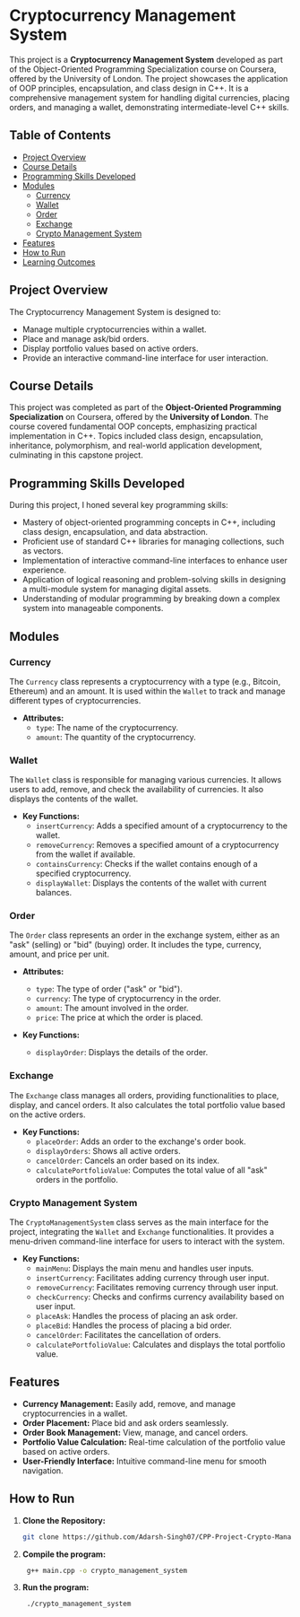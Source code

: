 # Cryptocurrency Management System

This project is a **Cryptocurrency Management System** developed as part of the Object-Oriented Programming Specialization course on Coursera, offered by the University of London. The project showcases the application of OOP principles, encapsulation, and class design in C++. It is a comprehensive management system for handling digital currencies, placing orders, and managing a wallet, demonstrating intermediate-level C++ skills.

## Table of Contents
- [Project Overview](#project-overview)
- [Course Details](#course-details)
- [Programming Skills Developed](#programming-skills-developed)
- [Modules](#modules)
  - [Currency](#currency)
  - [Wallet](#wallet)
  - [Order](#order)
  - [Exchange](#exchange)
  - [Crypto Management System](#crypto-management-system)
- [Features](#features)
- [How to Run](#how-to-run)
- [Learning Outcomes](#learning-outcomes)

## Project Overview

The Cryptocurrency Management System is designed to:
- Manage multiple cryptocurrencies within a wallet.
- Place and manage ask/bid orders.
- Display portfolio values based on active orders.
- Provide an interactive command-line interface for user interaction.

## Course Details

This project was completed as part of the **Object-Oriented Programming Specialization** on Coursera, offered by the **University of London**. The course covered fundamental OOP concepts, emphasizing practical implementation in C++. Topics included class design, encapsulation, inheritance, polymorphism, and real-world application development, culminating in this capstone project.

## Programming Skills Developed

During this project, I honed several key programming skills:
- Mastery of object-oriented programming concepts in C++, including class design, encapsulation, and data abstraction.
- Proficient use of standard C++ libraries for managing collections, such as vectors.
- Implementation of interactive command-line interfaces to enhance user experience.
- Application of logical reasoning and problem-solving skills in designing a multi-module system for managing digital assets.
- Understanding of modular programming by breaking down a complex system into manageable components.

## Modules

### Currency

The `Currency` class represents a cryptocurrency with a type (e.g., Bitcoin, Ethereum) and an amount. It is used within the `Wallet` to track and manage different types of cryptocurrencies.

- **Attributes:**
  - `type`: The name of the cryptocurrency.
  - `amount`: The quantity of the cryptocurrency.

### Wallet

The `Wallet` class is responsible for managing various currencies. It allows users to add, remove, and check the availability of currencies. It also displays the contents of the wallet.

- **Key Functions:**
  - `insertCurrency`: Adds a specified amount of a cryptocurrency to the wallet.
  - `removeCurrency`: Removes a specified amount of a cryptocurrency from the wallet if available.
  - `containsCurrency`: Checks if the wallet contains enough of a specified cryptocurrency.
  - `displayWallet`: Displays the contents of the wallet with current balances.

### Order

The `Order` class represents an order in the exchange system, either as an "ask" (selling) or "bid" (buying) order. It includes the type, currency, amount, and price per unit.

- **Attributes:**
  - `type`: The type of order ("ask" or "bid").
  - `currency`: The type of cryptocurrency in the order.
  - `amount`: The amount involved in the order.
  - `price`: The price at which the order is placed.

- **Key Functions:**
  - `displayOrder`: Displays the details of the order.

### Exchange

The `Exchange` class manages all orders, providing functionalities to place, display, and cancel orders. It also calculates the total portfolio value based on the active orders.

- **Key Functions:**
  - `placeOrder`: Adds an order to the exchange's order book.
  - `displayOrders`: Shows all active orders.
  - `cancelOrder`: Cancels an order based on its index.
  - `calculatePortfolioValue`: Computes the total value of all "ask" orders in the portfolio.

### Crypto Management System

The `CryptoManagementSystem` class serves as the main interface for the project, integrating the `Wallet` and `Exchange` functionalities. It provides a menu-driven command-line interface for users to interact with the system.

- **Key Functions:**
  - `mainMenu`: Displays the main menu and handles user inputs.
  - `insertCurrency`: Facilitates adding currency through user input.
  - `removeCurrency`: Facilitates removing currency through user input.
  - `checkCurrency`: Checks and confirms currency availability based on user input.
  - `placeAsk`: Handles the process of placing an ask order.
  - `placeBid`: Handles the process of placing a bid order.
  - `cancelOrder`: Facilitates the cancellation of orders.
  - `calculatePortfolioValue`: Calculates and displays the total portfolio value.

## Features

- **Currency Management:** Easily add, remove, and manage cryptocurrencies in a wallet.
- **Order Placement:** Place bid and ask orders seamlessly.
- **Order Book Management:** View, manage, and cancel orders.
- **Portfolio Value Calculation:** Real-time calculation of the portfolio value based on active orders.
- **User-Friendly Interface:** Intuitive command-line menu for smooth navigation.

## How to Run

1. **Clone the Repository:**
   ```bash
   git clone https://github.com/Adarsh-Singh07/CPP-Project-Crypto-Management-System
2. **Compile the program:**
   ```bash
    g++ main.cpp -o crypto_management_system
3. **Run the program:**
   ```bash
    ./crypto_management_system
